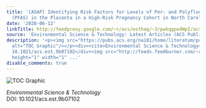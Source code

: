 ```yaml
---
title: '[ASAP] Identifying Risk Factors for Levels of Per- and Polyfluoroalkyl Substances
  (PFAS) in the Placenta in a High-Risk Pregnancy Cohort in North Carolina'
date: '2020-06-12'
linkTitle: http://feedproxy.google.com/~r/acs/esthag/~3/pwkqgpedWpI/acs.est.9b07102
source: 'Environmental Science & Technology: Latest Articles (ACS Publications)'
description: '<p><img src="https://pubs.acs.org/na101/home/literatum/publisher/achs/journals/content/esthag/0/esthag.ahead-of-print/acs.est.9b07102/20200612/images/medium/es9b07102_0003.gif"
  alt="TOC Graphic"/></p><div><cite>Environmental Science & Technology</cite></div><div>DOI:
  10.1021/acs.est.9b07102</div><img src="http://feeds.feedburner.com/~r/acs/esthag/~4/pwkqgpedWpI"
  height="1" width="1" ...'
disable_comments: true
---
```

<p><img src="https://pubs.acs.org/na101/home/literatum/publisher/achs/journals/content/esthag/0/esthag.ahead-of-print/acs.est.9b07102/20200612/images/medium/es9b07102_0003.gif" alt="TOC Graphic"/></p><div><cite>Environmental Science & Technology</cite></div><div>DOI: 10.1021/acs.est.9b07102</div><img src="http://feeds.feedburner.com/~r/acs/esthag/~4/pwkqgpedWpI" height="1" width="1" ...